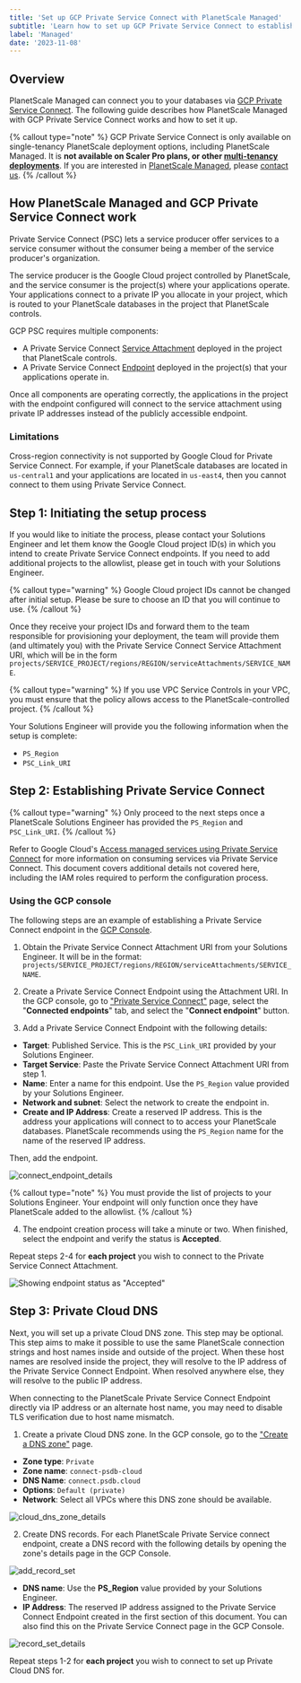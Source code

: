 ```yaml
---
title: 'Set up GCP Private Service Connect with PlanetScale Managed'
subtitle: 'Learn how to set up GCP Private Service Connect to establish private database connectivity with PlanetScale Managed.'
label: 'Managed'
date: '2023-11-08'
---
```


## Overview

PlanetScale Managed can connect you to your databases via [GCP Private Service Connect](https://cloud.google.com/vpc/docs/private-service-connect). The following guide describes how PlanetScale Managed with GCP Private Service Connect works and how to set it up.

{% callout type="note" %}
GCP Private Service Connect is only available on single-tenancy PlanetScale deployment options, including PlanetScale Managed. It is **not available on Scaler Pro plans, or other [multi-tenancy deployments](/docs/concepts/deployment-options)**. If you are interested in [PlanetScale Managed](/docs/enterprise/managed/overview), please [contact us](/contact).
{% /callout %}

## How PlanetScale Managed and GCP Private Service Connect work

Private Service Connect (PSC) lets a service producer offer services to a service consumer without the consumer being a member of the service producer's organization.

The service producer is the Google Cloud project controlled by PlanetScale, and the service consumer is the project(s) where your applications operate. Your applications connect to a private IP you allocate in your project, which is routed to your PlanetScale databases in the project that PlanetScale controls.

GCP PSC requires multiple components:

- A Private Service Connect [Service Attachment](https://cloud.google.com/vpc/docs/private-service-connect#service-attachments) deployed in the project that PlanetScale controls.
- A Private Service Connect [Endpoint](https://cloud.google.com/vpc/docs/private-service-connect#endpoints) deployed in the project(s) that your applications operate in.

Once all components are operating correctly, the applications in the project with the endpoint configured will connect to the service attachment using private IP addresses instead of the publicly accessible endpoint.

### Limitations

Cross-region connectivity is not supported by Google Cloud for Private Service Connect. For example, if your PlanetScale databases are located in `us-central1` and your applications are located in `us-east4`, then you cannot connect to them using Private Service Connect.

## Step 1: Initiating the setup process

If you would like to initiate the process, please contact your Solutions Engineer and let them know the Google Cloud project ID(s) in which you intend to create Private Service Connect endpoints. If you need to add additional projects to the allowlist, please get in touch with your Solutions Engineer.

{% callout type="warning" %}
Google Cloud project IDs cannot be changed after initial setup. Please be sure to choose an ID that you will continue to use.
{% /callout %}

Once they receive your project IDs and forward them to the team responsible for provisioning your deployment, the team will provide them (and ultimately you) with the Private Service Connect Service Attachment URI, which will be in the form `projects/SERVICE_PROJECT/regions/REGION/serviceAttachments/SERVICE_NAME`.

{% callout type="warning" %}
If you use VPC Service Controls in your VPC, you must ensure that the policy allows access to the PlanetScale-controlled project.
{% /callout %}

Your Solutions Engineer will provide you the following information when the setup is complete:

- `PS_Region`
- `PSC_Link_URI`

## Step 2: Establishing Private Service Connect

{% callout type="warning" %}
Only proceed to the next steps once a PlanetScale Solutions Engineer has provided the `PS_Region` and `PSC_Link_URI`.
{% /callout %}

Refer to Google Cloud's [Access managed services using Private Service Connect](https://cloud.google.com/vpc/docs/configure-private-service-connect-services) for more information on consuming services via Private Service Connect. This document covers additional details not covered here, including the IAM roles required to perform the configuration process.

### Using the GCP console

The following steps are an example of establishing a Private Service Connect endpoint in the [GCP Console](https://console.cloud.google.com/).

1. Obtain the Private Service Connect Attachment URI from your Solutions Engineer. It will be in the format: `projects/SERVICE_PROJECT/regions/REGION/serviceAttachments/SERVICE_NAME`.

2. Create a Private Service Connect Endpoint using the Attachment URI. In the GCP console, go to ["Private Service Connect"](<(https://console.cloud.google.com/net-services/psc)>) page, select the "**Connected endpoints**" tab, and select the "**Connect endpoint**" button.

3. Add a Private Service Connect Endpoint with the following details:

- **Target**: Published Service. This is the `PSC_Link_URI` provided by your Solutions Engineer.
- **Target Service**: Paste the Private Service Connect Attachment URI from step 1.
- **Name**: Enter a name for this endpoint. Use the `PS_Region` value provided by your Solutions Engineer.
- **Network and subnet**: Select the network to create the endpoint in.
- **Create and IP Address**: Create a reserved IP address. This is the address your applications will connect to to access your PlanetScale databases. PlanetScale recommends using the `PS_Region` name for the name of the reserved IP address.

Then, add the endpoint.

![connect_endpoint_details](/assets/docs/managed/gcp/private-service-connect/connect_endpoint_details.png)

{% callout type="note" %}
You must provide the list of projects to your Solutions Engineer. Your endpoint will only function once they have PlanetScale added to the allowlist.
{% /callout %}

4. The endpoint creation process will take a minute or two. When finished, select the endpoint and verify the status is **Accepted**.

Repeat steps 2-4 for **each project** you wish to connect to the Private Service Connect Attachment.

![Showing endpoint status as "Accepted"](/assets/docs/managed/gcp/private-service-connect/endpoint_status.png)

## Step 3: Private Cloud DNS

Next, you will set up a private Cloud DNS zone. This step may be optional. This step aims to make it possible to use the same PlanetScale connection strings and host names inside and outside of the project. When these host names are resolved inside the project, they will resolve to the IP address of the Private Service Connect Endpoint. When resolved anywhere else, they will resolve to the public IP address.

When connecting to the PlanetScale Private Service Connect Endpoint directly via IP address or an alternate host name, you may need to disable TLS verification due to host name mismatch.

1. Create a private Cloud DNS zone. In the GCP console, go to the ["Create a DNS zone"](https://console.cloud.google.com/net-services/dns/zones/new/create) page.

- **Zone type**: `Private`
- **Zone name**: `connect-psdb-cloud`
- **DNS Name**: `connect.psdb.cloud`
- **Options**: `Default (private)`
- **Network**: Select all VPCs where this DNS zone should be available.

![cloud_dns_zone_details](/assets/docs/managed/gcp/private-service-connect/cloud_dns_zone_details.png)

2. Create DNS records. For each PlanetScale Private Service connect endpoint, create a DNS record with the following details by opening the zone's details page in the GCP Console.

![add_record_set](/assets/docs/managed/gcp/private-service-connect/add_record_set.png)

- **DNS name**: Use the **PS_Region** value provided by your Solutions Engineer.
- **IP Address**: The reserved IP address assigned to the Private Service Connect Endpoint created in the first section of this document. You can also find this on the Private Service Connect page in the GCP Console.

![record_set_details](/assets/docs/managed/gcp/private-service-connect/record_set_details.png)

Repeat steps 1-2 for **each project** you wish to connect to set up Private Cloud DNS for.
